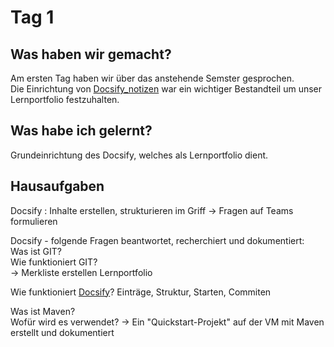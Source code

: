# Tag 1


## Was haben wir gemacht?

Am ersten Tag haben wir über das anstehende Semster gesprochen.   
Die Einrichtung von [Docsify_notizen](/tech_daten/Docsify_notizen) war ein wichtiger Bestandteil um unser Lernportfolio festzuhalten.


## Was habe ich gelernt?

Grundeinrichtung des Docsify, welches als Lernportfolio dient.

## Hausaufgaben

Docsify : Inhalte erstellen, strukturieren im Griff -> Fragen auf Teams formulieren

Docsify - folgende Fragen beantwortet, recherchiert und dokumentiert:  
Was ist GIT?  
Wie funktioniert GIT?  
-> Merkliste erstellen Lernportfolio  

Wie funktioniert [Docsify](/tech_daten/Docsify_notizen.md)? Einträge, Struktur, Starten, Commiten 

Was ist Maven?  
Wofür wird es verwendet? -> Ein "Quickstart-Projekt" auf der VM mit Maven erstellt und dokumentiert